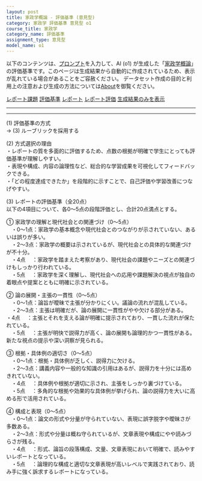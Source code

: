 ```yaml
---
layout: post
title: 家政学概論 - 評価基準 (意見型)
category: 家政学 評価基準 意見型 o1
course_title: 家政学
category_name: 評価基準
assignment_type: 意見型
model_name: o1
---
```


以下のコンテンツは、[プロンプト](https://github.com/takedatoshiyuki/synthetic_assignments/tree/main/generated/家政学/o1/prompt_評価基準-意見型.md)を入力して、AI (o1) が生成した「[家政学概論](/contents/家政学/)」の評価基準です。このページは生成結果から自動的に作成されているため、表示が乱れている場合があることをご容赦ください。
データセット作成の目的と利用上の注意および生成の方法については[About](/About)を御覧ください。

[レポート課題](../レポート課題-意見型)
[評価基準](../評価基準-意見型)
[レポート](../レポート-意見型)
[レポート評価](../レポート評価-意見型)
[生成結果のみを表示](https://github.com/takedatoshiyuki/synthetic_assignments/tree/main/generated/家政学/o1/評価基準-意見型.md)
  

***
***
  
(1) 評価基準の方式  
→ (3) ルーブリックを採用する

(2) 方式選択の理由  
・レポートの質を多面的に評価するため、点数の根拠が明確で学生にとっても評価基準が理解しやすい。  
・表現や構成、内容の論理性など、総合的な学習成果を可視化してフィードバックできる。  
・「どの程度達成できたか」を段階的に示すことで、自己評価や学習改善につなげやすい。

(3) レポートの評価基準（全20点）  
以下の4項目について、各0〜5点の段階評価とし、合計20点満点とする。

① 家政学の理解と現代社会との関連づけ（0〜5点）  
　・0〜1点：家政学の基本概念や現代社会とのつながりが示されていない、あるいは誤りが多い。  
　・2〜3点：家政学の概要は示されているが、現代社会との具体的な関連づけが不十分。  
　・4点　 ：家政学を踏まえた考察があり、現代社会の課題やニーズとの関連づけもしっかり行われている。  
　・5点　 ：家政学を深く理解し、現代社会への応用や課題解決の視点が独自の着眼点や提案とともに明確に示されている。

② 論の展開・主張の一貫性（0〜5点）  
　・0〜1点：論旨が曖昧で主張が分かりにくい。議論の流れが混乱している。  
　・2〜3点：主張は明確だが、論の展開に一貫性がやや欠ける部分がある。  
	・4点　 ：主張とそれを支える論が明確に提示されており、一貫した流れが保たれている。  
　・5点　 ：主張が明快で説得力が高く、論の展開も論理的かつ一貫性がある。新たな視点の提示や深い洞察が見られる。

③ 根拠・具体例の適切さ（0〜5点）  
　・0〜1点：根拠・具体例が乏しく、説得力に欠ける。  
　・2〜3点：講義内容や一般的な知識の引用はあるが、説得力を十分には高めきれていない。  
　・4点　 ：具体例や根拠が適切に示され、主張をしっかり裏づけている。  
　・5点　 ：多角的な根拠や効果的な具体例が挙げられ、論の説得力を大いに高める形で活用されている。

④ 構成と表現（0〜5点）  
　・0〜1点：論文の形式や分量が守られていない、表現に誤字脱字や曖昧さが多数ある。  
　・2〜3点：形式や分量は概ね守られているが、文章表現や構成にやや読みづらさが残る。  
　・4点　 ：形式、論旨の段落構成、文量、文章表現において明確で、読みやすいレポートとなっている。  
　・5点　 ：論理的な構成と適切な文章表現が高いレベルで実践されており、読み手に強く訴求するレポートになっている。
